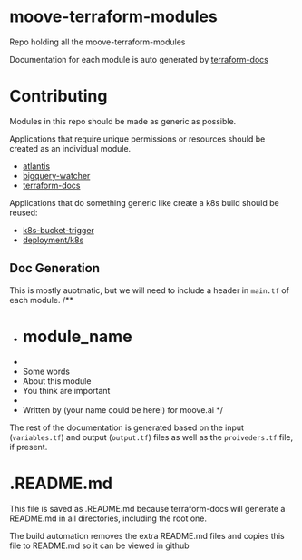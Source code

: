 # moove-terraform-modules

Repo holding all the moove-terraform-modules

Documentation for each module is auto generated by [terraform-docs](/terraform-docs/)

# Contributing

Modules in this repo should be made as generic as possible.

Applications that require unique permissions or resources should be created as an individual module.
* [atlantis](/atlantis/)
* [bigquery-watcher](/bigquery-watcher/)
* [terraform-docs](/terraform-docs/)

Applications that do something generic like create a k8s build should be reused:
* [k8s-bucket-trigger](/k8s-bucket-trigger/)
* [deployment/k8s](/deployments/k8s/)


## Doc Generation

This is mostly auotmatic, but we will need to include a header in `main.tf` of each module.
/**
 * # module_name
 *
 * Some words 
 * About this module
 * You think are important
 *
 * Written by (your name could be here!) for moove.ai
 */

The rest of the documentation is generated based on the input (`variables.tf`) and output (`output.tf`) files as well as the `proiveders.tf` file, if present.




# .README.md

This file is saved as .README.md because terraform-docs will generate a README.md in all directories, including the root one.

The build automation removes the extra README.md files and copies this file to README.md so it can be viewed in github